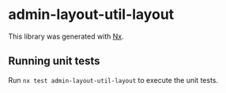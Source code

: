 # admin-layout-util-layout

This library was generated with [Nx](https://nx.dev).

## Running unit tests

Run `nx test admin-layout-util-layout` to execute the unit tests.
